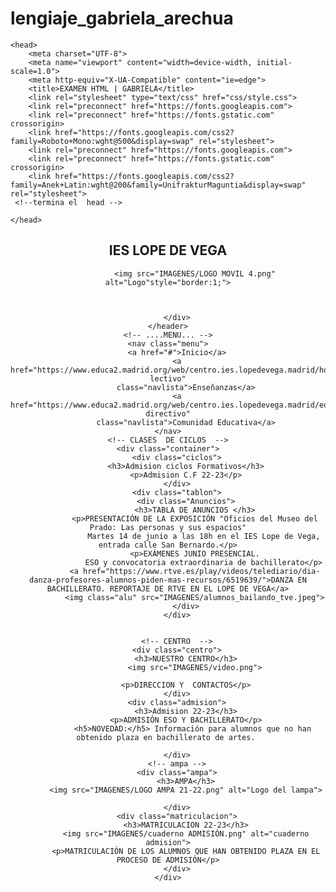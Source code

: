 # lengiaje_gabriela_arechua
<!DOCTYPE html>
<html lang="es">

	<head>
		<meta charset="UTF-8">
		<meta name="viewport" content="width=device-width, initial-scale=1.0">
		<meta http-equiv="X-UA-Compatible" content="ie=edge">
		<title>EXAMEN HTML | GABRIELA</title>
		<link rel="stylesheet" type="text/css" href="css/style.css">
        <link rel="preconnect" href="https://fonts.googleapis.com">
        <link rel="preconnect" href="https://fonts.gstatic.com" crossorigin>
        <link href="https://fonts.googleapis.com/css2?family=Roboto+Mono:wght@500&display=swap" rel="stylesheet">
        <link rel="preconnect" href="https://fonts.googleapis.com">
        <link rel="preconnect" href="https://fonts.gstatic.com" crossorigin>
        <link href="https://fonts.googleapis.com/css2?family=Anek+Latin:wght@200&family=UnifrakturMaguntia&display=swap" rel="stylesheet">
	 <!--termina el  head -->
	
	</head>

   
<body>
   <div class="portlet-borderless-container"></div>
    <header class="title">
        <div class="logo">
            <h2>IES LOPE DE VEGA</h2>
          
                <img src="IMAGENES/LOGO MOVIL 4.png" alt="Logo"style="border:1;">
        
            
           
        </div>
    </header>
    <!-- ....MENU... -->
    <nav class="menu">
        <a href="#">Inicio</a>
        <a href="https://www.educa2.madrid.org/web/centro.ies.lopedevega.madrid/horario-lectivo"
            class="navlista">Enseñanzas</a>
        <a href="https://www.educa2.madrid.org/web/centro.ies.lopedevega.madrid/equipo-directivo"
            class="navlista">Comunidad Educativa</a>
    </nav>
    <!-- CLASES  DE CICLOS  -->
    <div class="container">
        <div class="ciclos">
            <h3>Admision ciclos Formativos</h3>
            <p>Admision C.F 22-23</p>
        </div>
        <div class="tablon">
            <div class="Anuncios">
                <h3>TABLA DE ANUNCIOS </h3>
                <p>PRESENTACIÓN DE LA EXPOSICIÓN "Oficios del Museo del Prado: Las personas y sus espacios"
                    Martes 14 de junio a las 18h en el IES Lope de Vega, entrada calle San Bernardo.</p>
                <p>EXÁMENES JUNIO PRESENCIAL.
                    ESO y convocatoria extraordinaria de bachillerato</p>
                <a href="https://www.rtve.es/play/videos/telediario/dia-danza-profesores-alumnos-piden-mas-recursos/6519639/">DANZA EN BACHILLERATO. REPORTAJE DE RTVE EN EL LOPE DE VEGA</a>
                <img class="alu" src="IMAGENES/alumnos_bailando_tve.jpeg">
            </div>
        </div>

        
        <!-- CENTRO  -->
        <div class="centro">
            <h3>NUESTRO CENTRO</h3>
                <img src="IMAGENES/video.png">

            <p>DIRECCION Y  CONTACTOS</p>
        </div>
        <div class="admision">
            <h3>Admision 22-23</h3>
            <p>ADMISIÓN ESO Y BACHILLERATO</p>
               <h5>NOVEDAD:</h5> Información para alumnos que no han obtenido plaza en bachillerato de artes. 
                
        </div>
        <!-- ampa -->
        <div class="ampa">
            <h3>AMPA</h3>
            <img src="IMAGENES/LOGO AMPA 21-22.png" alt="Logo del lampa">
            
        </div>
        <div class="matriculacion">
            <h3>MATRICULACION 22-23</h3>
            <img src="IMAGENES/cuaderno ADMISIÓN.png" alt="cuaderno admision">
            <p>MATRICULACIÓN DE LOS ALUMNOS QUE HAN OBTENIDO PLAZA EN EL PROCESO DE ADMISIÓN</p>
        </div>
    </div>
</body>

</html>
